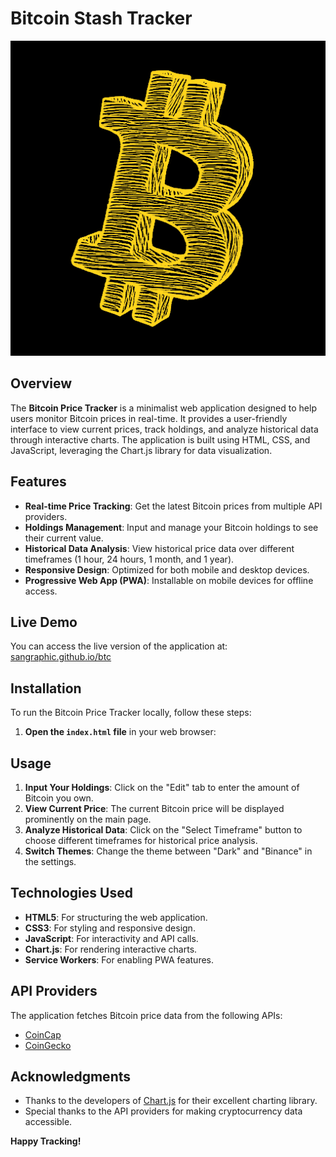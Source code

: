 # Bitcoin Stash Tracker

![Bitcoin Price Tracker](https://raw.githubusercontent.com/SanGraphic/btc/refs/heads/main/icon-512.png) <!-- Replace with your logo URL -->

## Overview

The **Bitcoin Price Tracker** is a minimalist web application designed to help users monitor Bitcoin prices in real-time. It provides a user-friendly interface to view current prices, track holdings, and analyze historical data through interactive charts. The application is built using HTML, CSS, and JavaScript, leveraging the Chart.js library for data visualization.

## Features

- **Real-time Price Tracking**: Get the latest Bitcoin prices from multiple API providers.
- **Holdings Management**: Input and manage your Bitcoin holdings to see their current value.
- **Historical Data Analysis**: View historical price data over different timeframes (1 hour, 24 hours, 1 month, and 1 year).
- **Responsive Design**: Optimized for both mobile and desktop devices.
- **Progressive Web App (PWA)**: Installable on mobile devices for offline access.

## Live Demo

You can access the live version of the application at: [sangraphic.github.io/btc](https://sangraphic.github.io/btc)


## Installation

To run the Bitcoin Price Tracker locally, follow these steps:

1. **Open the `index.html` file** in your web browser:

## Usage

1. **Input Your Holdings**: Click on the "Edit" tab to enter the amount of Bitcoin you own.
2. **View Current Price**: The current Bitcoin price will be displayed prominently on the main page.
3. **Analyze Historical Data**: Click on the "Select Timeframe" button to choose different timeframes for historical price analysis.
4. **Switch Themes**: Change the theme between "Dark" and "Binance" in the settings.

## Technologies Used

- **HTML5**: For structuring the web application.
- **CSS3**: For styling and responsive design.
- **JavaScript**: For interactivity and API calls.
- **Chart.js**: For rendering interactive charts.
- **Service Workers**: For enabling PWA features.

## API Providers

The application fetches Bitcoin price data from the following APIs:

- [CoinCap](https://coincap.io/)
- [CoinGecko](https://www.coingecko.com/)

## Acknowledgments

- Thanks to the developers of [Chart.js](https://www.chartjs.org/) for their excellent charting library.
- Special thanks to the API providers for making cryptocurrency data accessible.

**Happy Tracking!**
